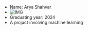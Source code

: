 * Name: Arya Shahvar
* ![IMG](https://user-images.githubusercontent.com/71746459/171879427-1c9638f2-0bef-48aa-92b7-1c550cfa2cfc.jpg)
* Graduating year: 2024
* A projuct involving machine learning
